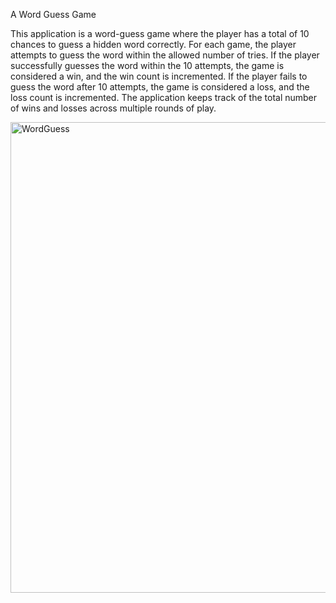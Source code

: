 A Word Guess Game

This application is a word-guess game where the player has a total of 10 chances to guess a hidden word correctly. For each game, the player attempts to guess the word within the allowed number of tries. If the player successfully guesses the word within the 10 attempts, the game is considered a win, and the win count is incremented. If the player fails to guess the word after 10 attempts, the game is considered a loss, and the loss count is incremented. The application keeps track of the total number of wins and losses across multiple rounds of play.


<img width="825" height="753" alt="WordGuess" src="https://github.com/user-attachments/assets/fb094474-12ef-4908-998e-f16e6dbecdcc" />

